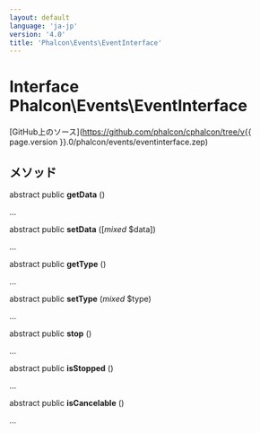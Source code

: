 ```yaml
---
layout: default
language: 'ja-jp'
version: '4.0'
title: 'Phalcon\Events\EventInterface'
---
```


# Interface **Phalcon\Events\EventInterface**

[GitHub上のソース](https://github.com/phalcon/cphalcon/tree/v{{ page.version }}.0/phalcon/events/eventinterface.zep)

## メソッド

abstract public **getData** ()

...

abstract public **setData** ([*mixed* $data])

...

abstract public **getType** ()

...

abstract public **setType** (*mixed* $type)

...

abstract public **stop** ()

...

abstract public **isStopped** ()

...

abstract public **isCancelable** ()

...